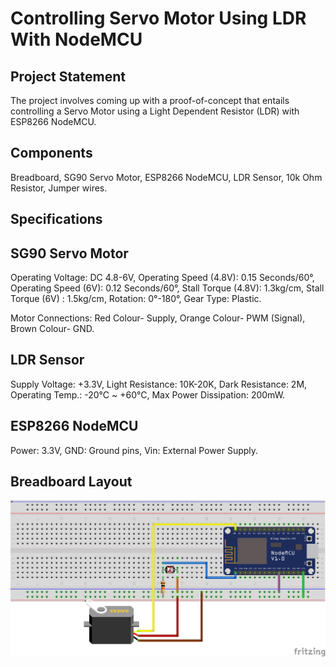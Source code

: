# Controlling Servo Motor Using LDR With NodeMCU

## Project Statement

The project involves coming up with a proof-of-concept that entails controlling a Servo Motor using a Light Dependent Resistor (LDR) with ESP8266 NodeMCU.

## Components

Breadboard, SG90 Servo Motor, ESP8266 NodeMCU, LDR Sensor, 10k Ohm Resistor, Jumper wires.

## Specifications

## SG90 Servo Motor

Operating Voltage: DC 4.8-6V,
Operating Speed (4.8V): 0.15 Seconds/60°,
Operating Speed (6V): 0.12 Seconds/60°,
Stall Torque (4.8V): 1.3kg/cm,
Stall Torque (6V) : 1.5kg/cm,
Rotation: 0°-180°,
Gear Type: Plastic.

Motor Connections:
Red Colour- Supply,
Orange Colour- PWM (Signal),
Brown Colour- GND.

## LDR Sensor

Supply Voltage: +3.3V,
Light Resistance: 10K-20K,
Dark Resistance: 2M,
Operating Temp.: -20°C ~ +60°C,
Max Power Dissipation: 200mW.

## ESP8266 NodeMCU

Power: 3.3V,
GND: Ground pins,
Vin: External Power Supply.

## Breadboard Layout
![Breadboard layout](Controlling%20SG90%20with%20LDR%20and%20NodeMCU_bb.png)
